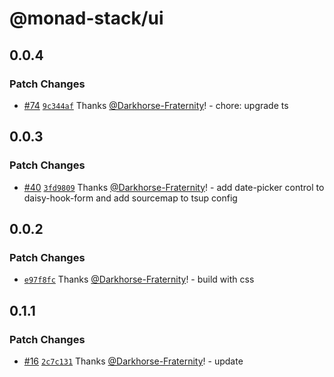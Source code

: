# @monad-stack/ui

## 0.0.4

### Patch Changes

- [#74](https://github.com/Darkhorse-Fraternity/monad-stack/pull/74) [`9c344af`](https://github.com/Darkhorse-Fraternity/monad-stack/commit/9c344af8bfc03206061cd9165770314a23cbed43) Thanks [@Darkhorse-Fraternity](https://github.com/Darkhorse-Fraternity)! - chore: upgrade ts

## 0.0.3

### Patch Changes

- [#40](https://github.com/Darkhorse-Fraternity/monad-stack/pull/40) [`3fd9809`](https://github.com/Darkhorse-Fraternity/monad-stack/commit/3fd980959531109b0efac644ef662e390547fc52) Thanks [@Darkhorse-Fraternity](https://github.com/Darkhorse-Fraternity)! - add date-picker control to daisy-hook-form and add sourcemap to tsup config

## 0.0.2

### Patch Changes

- [`e97f8fc`](https://github.com/Darkhorse-Fraternity/monad-stack/commit/e97f8fca8ee56c14e4a773081f0c9901c90c12f9) Thanks [@Darkhorse-Fraternity](https://github.com/Darkhorse-Fraternity)! - build with css

## 0.1.1

### Patch Changes

- [#16](https://github.com/Darkhorse-Fraternity/monad-stack/pull/16) [`2c7c131`](https://github.com/Darkhorse-Fraternity/monad-stack/commit/2c7c131f88a141e06a8372b341d9aa1c44e7e7a4) Thanks [@Darkhorse-Fraternity](https://github.com/Darkhorse-Fraternity)! - update
